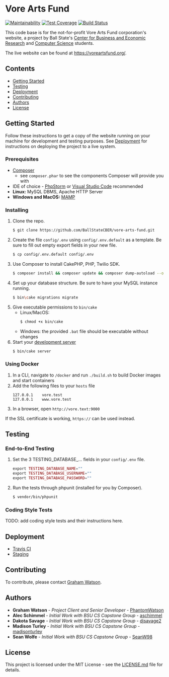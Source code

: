 # Vore Arts Fund

[![Maintainability](https://api.codeclimate.com/v1/badges/ca66ee05a477d522df82/maintainability)](https://codeclimate.com/github/BallStateCBER/vore-arts-fund/maintainability)
[![Test Coverage](https://api.codeclimate.com/v1/badges/ca66ee05a477d522df82/test_coverage)](https://codeclimate.com/github/BallStateCBER/vore-arts-fund/test_coverage)
[![Build Status](https://travis-ci.org/BallStateCBER/vore-arts-fund.svg?branch=development)](https://travis-ci.org/BallStateCBER/vore-arts-fund)

This code base is for the not-for-profit Vore Arts Fund corporation's website, a project by Ball State's [Center for Business and Economic Research](https://www.bsu.edu/academics/centersandinstitutes/cber) and [Computer Science](https://www.bsu.edu/academics/collegesanddepartments/computer-science) students.

The live website can be found at https://voreartsfund.org/.

## Contents

- [Getting Started](#getting-started)
- [Testing](#testing)
- [Deployment](#deployment)
- [Contributing](#contributing)
- [Authors](#authors)
- [License](#license)

## Getting Started

Follow these instructions to get a copy of the website running on your machine for development and testing purposes. See [Deployment](#deployment) for instructions on deploying the project to a live system.

### Prerequisites

- [Composer](https://book.cakephp.org/3/en/installation.html#installing-composer)
    - see `composer.phar` to see the components Composer will provide you with
- IDE of choice - [PhpStorm](https://www.jetbrains.com/phpstorm/) or [Visual Studio Code](https://code.visualstudio.com/) recommended
- **Linux:** MySQL DBMS, Apache HTTP Server
- **Windows and MacOS:** [MAMP](https://www.mamp.info/en/mamp)

### Installing

1. Clone the repo.
    ```bash
    $ git clone https://github.com/BallStateCBER/vore-arts-fund.git
    ```
1. Create the file `config/.env` using `config/.env.default` as a template. Be sure to fill out empty export fields in your new file.
    ```bash
    $ cp config/.env.default config/.env
    ```
1. Use Composer to install CakePHP, PHP, Twilio SDK.
    ```bash
    $ composer install && composer update && composer dump-autoload --optimize
    ```
1. Set up your database structure. Be sure to have your MySQL instance running.
    ```bash
    $ bin\cake migrations migrate
    ```
1. Give executable permissions to `bin/cake`
    - Linux/MacOS:
        ```bash
        $ chmod +x bin/cake
        ```
    - Windows: the provided `.bat` file should be executable without changes
1. Start your [development server](https://book.cakephp.org/3/en/installation.html#development-server)
    ```bash
    $ bin/cake server
    ```

### Using Docker
1. In a CLI, navigate to `/docker` and run `./build.sh` to build Docker images and start containers
1. Add the following files to your `hosts` file
   ```
   127.0.0.1	vore.test
   127.0.0.1	www.vore.test
   ```
1. In a browser, open `http://vore.text:9000`

If the SSL certificate is working, `https://` can be used instead.

## Testing

### End-to-End Testing

1. Set the 3 TESTING_DATABASE_... fields in your `config/.env` file.
    ```php
    export TESTING_DATABASE_NAME=""
    export TESTING_DATABASE_USERNAME=""
    export TESTING_DATABASE_PASSWORD=""
    ```
1. Run the tests through phpunit (installed for you by Composer).
    ```bash
    $ vendor/bin/phpunit
    ```

### Coding Style Tests

TODO: add coding style tests and their instructions here.

## Deployment

- [Travis CI](https://travis-ci.org/BallStateCBER/vore-arts-fund)
- [Staging](https://staging.voreartsfund.org/)

## Contributing

To contribute, please contact [Graham Watson](mailto:gtwatson@bsu.edu).

## Authors

- **Graham Watson** - *Project Client and Senior Developer* - [PhantomWatson](https://github.com/PhantomWatson)
- **Alec Schimmel** - *Initial Work with BSU CS Capstone Group* - [aschimmel](https://github.com/aschimmel)
- **Dakota Savage** - *Initial Work with BSU CS Capstone Group* - [djsavage2](https://github.com/djsavage2)
- **Madison Turley** - *Initial Work with BSU CS Capstone Group* - [madisonturley](https://github.com/madisonturley)
- **Sean Wolfe** - *Initial Work with BSU CS Capstone Group* - [SeanW98](https://github.com/SeanW98)

## License

This project is licensed under the MIT License - see the [LICENSE.md](https://github.com/BallStateCBER/vore-arts-fund/LICENSE.md) file for details.
